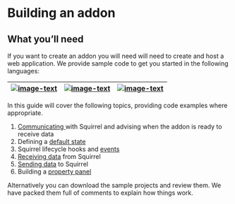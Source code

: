 # Building an addon

## What you’ll need <a href="#inlineextension-what-youll-need" id="inlineextension-what-youll-need"></a>

If you want to create an addon you will need will need to create and host a web application. We provide sample code to get you started in the following languages:

| [![image-text](https://files.gitbook.com/v0/b/gitbook-x-prod.appspot.com/o/spaces%2FZfYIFS5Nk3lwMxDKaFp3%2Fuploads%2FY8Pa3ZWpImrDiSxtR5s6%2Fimage.png?alt=media\&token=ecb9b77b-97ce-409b-982d-c7cf28652231)](../squirrel-helper-library/angular/getting-started/) | [![image-text](https://files.gitbook.com/v0/b/gitbook-x-prod.appspot.com/o/spaces%2FZfYIFS5Nk3lwMxDKaFp3%2Fuploads%2Fg48hGz7tqq2nBbBmtA9r%2Fimage.png?alt=media\&token=a2ee985c-902c-4751-ab3e-1d7c3c64cb0b)](../squirrel-helper-library/react/) | [![image-text](https://files.gitbook.com/v0/b/gitbook-x-prod.appspot.com/o/spaces%2FZfYIFS5Nk3lwMxDKaFp3%2Fuploads%2FgAHOeKlZhujNEiWhMtfi%2Fimage.png?alt=media\&token=dda7c7ce-407e-4089-890e-a83177cd96a7)](../squirrel-helper-library/javascript/getting-started/) |
| :----------------------------------------------------------------------------------------------------------------------------------------------------------------------------------------------------------------------------------------------------------------: | :----------------------------------------------------------------------------------------------------------------------------------------------------------------------------------------------------------------------------------------------: | :-------------------------------------------------------------------------------------------------------------------------------------------------------------------------------------------------------------------------------------------------------------------: |

In this guide will cover the following topics, providing code examples where appropriate.

1. [Communicating ](communication.md)with Squirrel and advising when the addon is ready to receive data
2. Defining a [default state](property-panel/#defaultstate.json)
3. Squirrel lifecycle hooks and [events](../squirrel-helper-library/angular/events/)
4. [Receiving data](../squirrel-helper-library/angular/events/onpropertychange.md) from Squirrel
5. [Sending data](../squirrel-helper-library/angular/methods/sendtosquirrel.md) to Squirrel
6. Building a [property panel](property-panel/property-panel-elements/)

Alternatively you can download the sample projects and review them. We have packed them full of comments to explain how things work.
